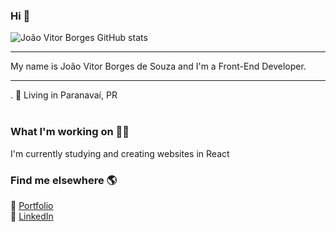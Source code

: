 ### Hi 👋
![João Vitor Borges GitHub stats](https://github-readme-stats.vercel.app/api?username=jaovittor22&show_icons=true&title_color=fff&icon_color=79ff97&text_color=9f9f9f&bg_color=151515&count_private=true)
<hr>
My name is João Vitor Borges de Souza and I'm a Front-End Developer.
<hr>
. 📍 Living in Paranavaí, PR <br><br>


### What I'm working on 👨‍💻
I'm currently studying and creating websites in React
<br>
### Find me elsewhere 🌎

🚀 [Portfolio](https://portfolio-three-zeta-55.vercel.app/) <br>
💼 [LinkedIn](www.linkedin.com/in/joaovitorborgess) <br>
